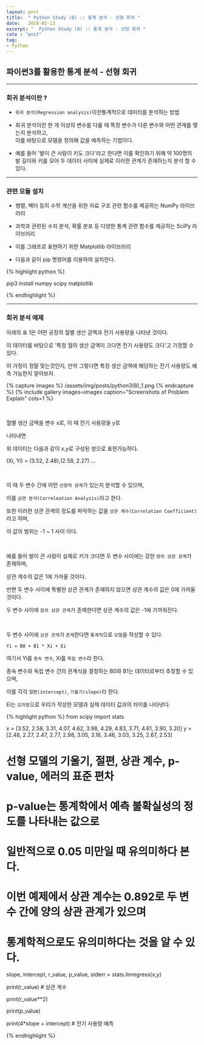 ```yaml
---
layout: post
title:  " Python Study (8) :: 통계 분석 - 선형 회귀 "
date:   2018-02-13
excerpt: "  Python Study (8) :: 통계 분석 - 선형 회귀 "
cate : "post"
tag:
- Python
---
```


## 파이썬3를 활용한 통계 분석 - 선형 회귀

---

### 회귀 분석이란 ?

* `회귀 분석(Regression analysis)`이란통계적으로 데이터를 분석하는 방법

* 회귀 분석이란 한 개 이상의 변수를 다룰 때 특정 변수가 다른 변수와 어떤 관계를 맺는지 분석하고, <br> 이를 바탕으로 모델을 정의해 값을 예측하는 기법이다.

* 예를 들어 '발이 큰 사람이 키도 크다'라고 한다면 이를 확인하기 위해 약 100명의 발 길이와 키를 모아 두 데이터 사이에 실제로 이러한 관계가 존재하는지 분석 할 수 있다.

---

### 관련 모듈 설치

* 행렬, 벡터 등의 수학 계산을 위한 자료 구조 관련 함수를 제공하는 NumPy 라이브러리

* 과학과 관련된 수치 분석, 확률 분포 등 다양한 통계 관련 함수를 제공하는 SciPy 라이브러리

* 이를 그래프로 표현하기 위한 Matplotlib 라이브러리

* 다음과 같이 pip 명령어를 이용하여 설치한다.

{% highlight python %}

pip3 install numpy scipy matplotlib

{% endhighlight %}

---

### 회귀 분석 예제

아래의 표 1은 어떤 공장의 월별 생산 금액과 전기 사용량을 나타낸 것이다.

이 데이터를 바탕으로 '특정 월의 생산 금액이 크다면 전기 사용량도 크다'고 가정할 수 있다.

이 가정이 정말 맞는것인지, 만약 그렇다면 특정 생산 금액에 해당하는 전기 사용량도 예측 가능한지 알아보자.

{% capture images %}
    /assets/img/posts/python3(8)_1.png
{% endcapture %}
{% include gallery images=images caption="Screenshots of Problem Explain" cols=1 %}


<br>

월별 생산 금액을 변수 x로,
이 때 전기 사용량을 y로

나타내면 

위 데이터는 다음과 같이 x,y로 구성된 쌍으로 표현가능하다.

(Xi, Yi) = (3.52, 2.48),(2.58, 2.27) ...

<br>

이 때 두 변수 간에 어떤 `선형적 관계`가 있는지 분석할 수 있으며,

이를 `상관 분석(Correleation Analysis)`라고 한다.

또한 이러한 상관 관계의 정도를 파악하는 값을 `상관 계수(Correlation Coefficient)`라고 하며,

이 값의 범위는 -1 ~ 1 사이 이다.

<br> 

예를 들어 발이 큰 사람이 실제로 키가 크다면 두 변수 사이에는 강한 `양의 상관 관계`가 존재하며,

상관 계수의 값은 1에 가까울 것이다.

반면 두 변수 사이에 특별한 상관 관계가 존재하지 않으면 상관 계수의 값은 0에 가까울 것이다.

두 변수 사이에 `음의 상관 관계`가 존재한다면 상관 계수의 값은 -1에 가까워진다.

<br>

두 변수 사이에 `상관 관계`가 `존재`한다면 `통계적`으로 `모델`을 작성할 수 있다.

```
Yi = B0 + B1 * Xi + Ei
```

여기서 Yi를 `종속 변수`, Xi를 `독립 변수`라 한다.

종속 변수와 독립 변수 간의 관계식을 결정하는 B0와 B1는 데이터로부터 추정할 수 있으며,

이를 각각 `절편(intercept)`, `기울기(slope)`라 한다.

Ei는 `오차항`으로 우리가 작성한 모델과 실제 데이터 값과의 차이를 나타낸다.


{% highlight python %}
from scipy import stats


x = [3.52, 2.58, 3.31, 4.07, 4.62, 3.98, 4.29, 4.83, 3.71, 4.61, 3.90, 3.20]
y = [2.48, 2.27, 2.47, 2.77, 2.98, 3.05, 3.18, 3.46, 3.03, 3.25, 2.67, 2.53]


# 선형 모델의 기울기, 절편, 상관 계수, p-value, 에러의 표준 편차
# p-value는 통계학에서 예측 불확실성의 정도를 나타내는 값으로
# 일반적으로 0.05 미만일 때 유의미하다 본다.
# 이번 예제에서 상관 계수는 0.892로 두 변수 간에 양의 상관 관계가 있으며
# 통계학적으로도 유의미하다는 것을 알 수 있다.
slope, intercept, r_value, p_value, stderr = stats.linregress(x,y)

print(r_value)          # 상관 계수

print(r_value**2)

print(p_value)

print(4*slope + intercept)      # 전기 사용량 예측


{% endhighlight %}


